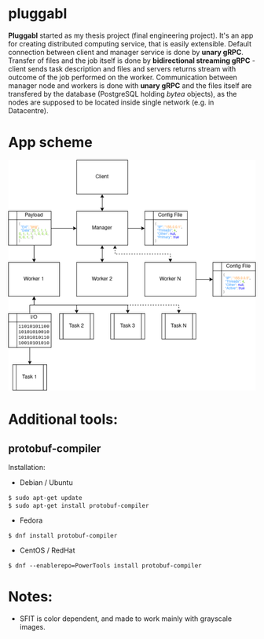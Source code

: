 # pluggabl
**Pluggabl** started as my thesis project (final engineering project). It's an app for creating distributed computing service, that is easily extensible. Default connection between client and manager service is done by **unary gRPC**. Transfer of files and the job itself is done by **bidirectional streaming gRPC** - client sends task description and files and servers returns stream with outcome of the job performed on the worker. Communication between manager node and workers is done with **unary gRPC** and the files itself are transfered by the database (PostgreSQL holding *bytea* objects), as the nodes are supposed to be located inside single network (e.g. in Datacentre).

# App scheme

![scheme](./docs/plugabbl.png)

# Additional tools:

## protobuf-compiler

Installation:
- Debian / Ubuntu
```
$ sudo apt-get update
$ sudo apt-get install protobuf-compiler
```
- Fedora 
```
$ dnf install protobuf-compiler
```
- CentOS / RedHat
```
$ dnf --enablerepo=PowerTools install protobuf-compiler
```


# Notes:

- SFIT is color dependent, and made to work mainly with grayscale images.
